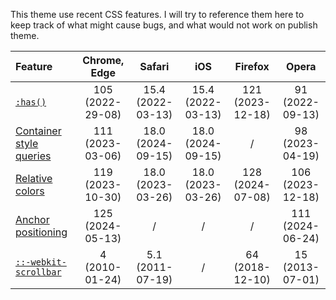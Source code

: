 This theme use recent CSS features. I will try to reference them here to keep track of what might cause bugs, and what would not work on publish theme.

| Feature | Chrome, Edge | Safari | iOS | Firefox | Opera |
|:--------|:------------:|:------:|:---:|:-------:|:-----:|
| [`:has()`](https://caniuse.com/css-has) | 105<br>(2022-29-08) | 15.4<br>(2022-03-13) | 15.4<br>(2022-03-13) | 121<br>(2023-12-18) | 91<br>(2022-09-13) |
| [Container style queries](https://caniuse.com/css-container-queries-style) | 111<br>(2023-03-06) | 18.0<br>(2024-09-15) | 18.0<br>(2024-09-15) | / | 98<br>(2023-04-19) |
| [Relative colors](https://caniuse.com/css-relative-colors) | 119<br>(2023-10-30) | 18.0<br>(2023-03-26) | 18.0<br>(2023-03-26) | 128<br>(2024-07-08) | 106<br>(2023-12-18) |
| [Anchor positioning](https://caniuse.com/css-anchor-positioning) | 125<br>(2024-05-13) | / | / | / | 111<br>(2024-06-24) |
| [`::-webkit-scrollbar`](https://caniuse.com/css-scrollbar) | 4<br>(2010-01-24) | 5.1<br>(2011-07-19) | / | 64<br>(2018-12-10) | 15<br>(2013-07-01) |